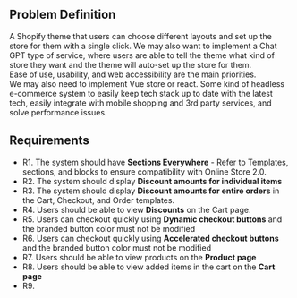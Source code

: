 ## Problem Definition

A Shopify theme that users can choose different layouts and set up the store for them with a single click.
We may also want to implement a Chat GPT type of service, where users are able to tell the theme what kind of store they want and the theme will auto-set up the store for them.
<br>
Ease of use, usability, and web accessibility are the main priorities.
<br>
We may also need to implement Vue store or react. Some kind of headless e-commerce system to easily keep tech stack up to date with the latest tech, easily integrate with mobile shopping and 3rd party services, and solve performance issues.

## Requirements

- R1. The system should have **Sections Everywhere** - Refer to Templates, sections, and blocks to ensure compatibility with Online Store 2.0.
- R2. The system should display **Discount amounts for individual items**
- R3. The system should display **Discount amounts for entire orders** in the Cart, Checkout, and Order templates.
- R4. Users should be able to view **Discounts** on the Cart page.
- R5. Users can checkout quickly using **Dynamic checkout buttons** and the branded button color must not be modified
- R6. Users can checkout quickly using **Accelerated checkout buttons** and the branded button color must not be modified
- R7. Users should be able to view products on the **Product page**
- R8. Users should be able to view added items in the cart on the **Cart page**
- R9. 
